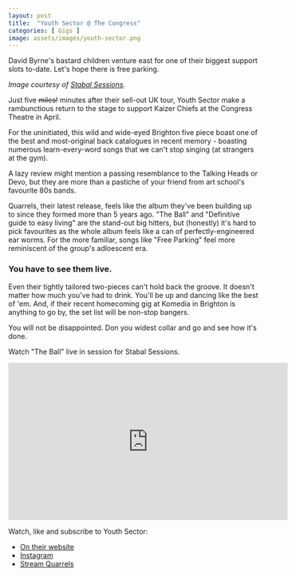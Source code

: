 ```yaml
---
layout: post
title:  "Youth Sector @ The Congress"
categories: [ Gigs ]
image: assets/images/youth-sector.png
---
```

David Byrne's bastard children venture east for one of their biggest support slots to-date. Let's hope there is free parking.

_Image courtesy of [Stabal Sessions](1)._

Just five ~~miles!~~ minutes after their sell-out UK tour, Youth Sector make a rambunctious return to the stage to support Kaizer Chiefs at the Congress Theatre in April. 

For the uninitiated, this wild and wide-eyed Brighton five piece boast one of the best and most-original back catalogues in recent memory - boasting numerous learn-every-word songs that we can't stop singing (at strangers at the gym). 

A lazy review might mention a passing resemblance to the Talking Heads or Devo, but they are more than a pastiche of your friend from art school's favourite 80s bands. 

Quarrels, their latest release, feels like the album they've been building up to since they formed more than 5 years ago. "The Ball" and "Definitive guide to easy living" are the stand-out big hitters, but (honestly) it's hard to pick favourites as the whole album feels like a can of perfectly-engineered ear worms. For the more familiar, songs like "Free Parking" feel more reminiscent of the group's adloescent era. 

### You have to see them live. 
Even their tightly tailored two-pieces can't hold back the groove. It doesn't matter how much you've had to drink. You'll be up and dancing like the best of 'em. And, if their recent homecoming gig at Komedia in Brighton is anything to go by, the set list will be non-stop bangers. 

You will not be disappointed. Don you widest collar and go and see how it's done. 

Watch "The Ball" live in session for Stabal Sessions.

<iframe width="560" height="315" src="https://www.youtube.com/embed/GCDfYk1JKYY?si=fOjHfkSDxX-7ix0A" title="YouTube video player" frameborder="0" allow="accelerometer; autoplay; clipboard-write; encrypted-media; gyroscope; picture-in-picture; web-share" allowfullscreen></iframe>

Watch, like and subscribe to Youth Sector:
* [On their website](1)
* [Instagram](2)
* [Stream Quarrels](3)

[1]: https://www.youthsectorband.com/
[2]: https://www.instagram.com/youthsectorband/
[3]: https://music.youthsectorband.com/quarrels
